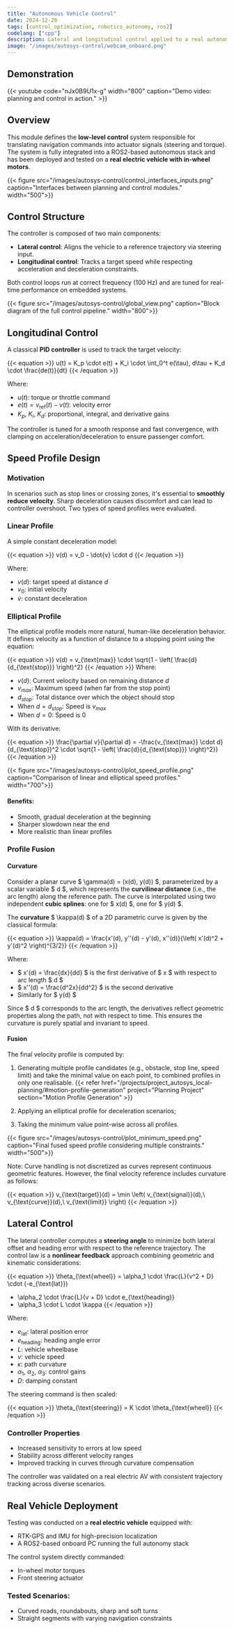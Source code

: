 ```yaml
---
title: "Autonomous Vehicle Control"
date: 2024-12-20
tags: [control_optimization, robotics_autonomy, ros2]
codelang: ["cpp"]
description: Lateral and longitudinal control applied to a real autonomous vehicle, integrated with a navigation layer.
image: "/images/autosys-control/webcam_onboard.png"
---
```


## Demonstration

{{< youtube code="nJx0B9U1x-g" width="800" caption="Demo video: planning and control in action." >}}

## Overview

This module defines the **low-level control** system responsible for translating navigation commands into actuator signals (steering and torque). The system is fully integrated into a ROS2-based autonomous stack and has been deployed and tested on a **real electric vehicle with in-wheel motors**.

{{< figure src="/images/autosys-control/control_interfaces_inputs.png" caption="Interfaces between planning and control modules." width="500">}}

## Control Structure

The controller is composed of two main components:

- **Lateral control**: Aligns the vehicle to a reference trajectory via steering input.
- **Longitudinal control**: Tracks a target speed while respecting acceleration and deceleration constraints.

Both control loops run at correct frequency (100 Hz) and are tuned for real-time performance on embedded systems.

{{< figure src="/images/autosys-control/global_view.png" caption="Block diagram of the full control pipeline." width="800">}}

## Longitudinal Control

A classical **PID controller** is used to track the target velocity:

{{< equation >}}
u(t) = K_p \cdot e(t) + K_i \cdot \int_0^t e(\tau)\, d\tau + K_d \cdot \frac{de(t)}{dt}
{{< /equation >}}

Where:

- $u(t)$: torque or throttle command  
- $e(t) = v_{\text{ref}}(t) - v(t)$: velocity error  
- $K_p$, $K_i$, $K_d$: proportional, integral, and derivative gains  

The controller is tuned for a smooth response and fast convergence, with clamping on acceleration/deceleration to ensure passenger comfort.

## Speed Profile Design

### Motivation

In scenarios such as stop lines or crossing zones, it's essential to **smoothly reduce velocity**. Sharp deceleration causes discomfort and can lead to controller overshoot. Two types of speed profiles were evaluated.

### Linear Profile

A simple constant deceleration model:

{{< equation >}}
v(d) = v_0 - \dot{v} \cdot d
{{< /equation >}}

Where:

- $v(d)$: target speed at distance $d$  
- $v_0$: initial velocity  
- $\dot{v}$: constant deceleration  

### Elliptical Profile

The elliptical profile models more natural, human-like deceleration behavior. It defines velocity as a function of distance to a stopping point using the equation:

{{< equation >}}
v(d) = v_{\text{max}} \cdot \sqrt{1 - \left( \frac{d}{d_{\text{stop}}} \right)^2}
{{< /equation >}}
Where: 
- $v(d)$: Current velocity based on remaining distance $d$
- $v_{max}$: Maximum speed (when far from the stop point)
- $d_{stop}$: Total distance over which the object should stop
- When $d = d_{stop}$: Speed is $v_{max}$
- When $d = 0$: Speed is $0$

With its derivative:

{{< equation >}}
\frac{\partial v}{\partial d} = -\frac{v_{\text{max}} \cdot d}{d_{\text{stop}}^2 \cdot \sqrt{1 - \left( \frac{d}{d_{\text{stop}}} \right)^2}}
{{< /equation >}}

{{< figure src="/images/autosys-control/plot_speed_profile.png" caption="Comparison of linear and elliptical speed profiles." width="700">}}

#### Benefits:
- Smooth, gradual deceleration at the beginning
- Sharper slowdown near the end
- More realistic than linear profiles

### Profile Fusion

#### Curvature

Consider a planar curve $ \gamma(d) = (x(d), y(d)) $, parameterized by a scalar variable $ d $, which represents the **curvilinear distance** (i.e., the arc length) along the reference path. The curve is interpolated using two independent **cubic splines**: one for $ x(d) $, one for $ y(d) $.

The **curvature** $ \kappa(d) $ of a 2D parametric curve is given by the classical formula:

{{< equation >}}
\kappa(d) = \frac{x'(d)\, y''(d) - y'(d)\, x''(d)}{\left( x'(d)^2 + y'(d)^2 \right)^{3/2}}
{{< /equation >}}

Where:
- $ x'(d) = \frac{dx}{dd} $ is the first derivative of $ x $ with respect to arc length $ d $
- $ x''(d) = \frac{d^2x}{dd^2} $ is the second derivative
- Similarly for $ y(d) $

Since $ d $ corresponds to the arc length, the derivatives reflect geometric properties along the path, not with respect to time. This ensures the curvature is purely spatial and invariant to speed.


#### Fusion

The final velocity profile is computed by:

1. Generating multiple profile candidates (e.g., obstacle, stop line, speed limit) and take the minimal value on each point, to combined profiles in only one realisable.
{{< refer href="/projects/project_autosys_local-planning/#motion-profile-generation" project="Planning Project" section="Motion Profile Generation" >}}

1. Applying an elliptical profile for deceleration scenarios;
2. Taking the minimum value point-wise across all profiles.

{{< figure src="/images/autosys-control/plot_minimum_speed.png" caption="Final fused speed profile considering multiple constraints." width="500">}}

Note: Curve handling is not discretized as curves represent continuous geometric features. However, the final velocity reference includes curvature as follows:

{{< equation >}}
v_{\text{target}}(d) = \min \left( v_{\text{signal}}(d),\ v_{\text{curve}}(d),\ v_{\text{limit}} \right)
{{< /equation >}}

## Lateral Control

The lateral controller computes a **steering angle** to minimize both lateral offset and heading error with respect to the reference trajectory. The control law is a **nonlinear feedback** approach combining geometric and kinematic considerations:

{{< equation >}}
\theta_{\text{wheel}} = \alpha_1 \cdot \frac{L}{v^2 + D} \cdot (-e_{\text{lat}}) 
+ \alpha_2 \cdot \frac{L}{v + D} \cdot e_{\text{heading}} 
+ \alpha_3 \cdot L \cdot \kappa
{{< /equation >}}

Where:

- $e_{\text{lat}}$: lateral position error  
- $e_{\text{heading}}$: heading angle error  
- $L$: vehicle wheelbase  
- $v$: vehicle speed  
- $\kappa$: path curvature  
- $\alpha_1$, $\alpha_2$, $\alpha_3$: control gains  
- $D$: damping constant  

The steering command is then scaled:

{{< equation >}}
\theta_{\text{steering}} = K \cdot \theta_{\text{wheel}}
{{< /equation >}}

### Controller Properties

- Increased sensitivity to errors at low speed  
- Stability across different velocity ranges  
- Improved tracking in curves through curvature compensation  

The controller was validated on a real electric AV with consistent trajectory tracking across diverse scenarios.

## Real Vehicle Deployment

Testing was conducted on a **real electric vehicle** equipped with:

- RTK-GPS and IMU for high-precision localization  
- A ROS2-based onboard PC running the full autonomy stack  

The control system directly commanded:

- In-wheel motor torques  
- Front steering actuator  

### Tested Scenarios:

- Curved roads, roundabouts, sharp and soft turns  
- Straight segments with varying navigation constraints  

<!-- ## References

{{< bibliography >}} -->
